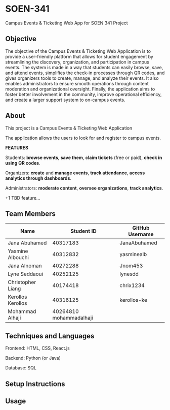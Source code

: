 # SOEN-341
Campus Events &amp; Ticketing Web App for SOEN 341 Project

## Objective

The objective of the Campus Events & Ticketing Web Application is to provide a user-friendly platform that allows for student engagement by streamlining the discovery, organization, and participation in campus events. The system is made in a way that students can easily browse, save, and attend events, simplifies the check-in processes through QR codes, and gives organizers tools to create, manage, and analyze their events. It also enables administrators to ensure smooth operations through content moderation and organizational oversight. Finally, the application aims to foster better involvement in the community, improve operational efficiency, and create a larger support system to on-campus events.

## About

This project is a Campus Events & Ticketing Web Application

The application allows the users to look for and register to campus events.

**FEATURES**

Students: **browse events**, **save them**, **claim tickets** (free or paid), **check in using QR codes**.

Organizers: **create** and **manage events**, **track attendance**, **access analytics through dashboards**.

Administrators: **moderate content**, **oversee organizations**, **track analytics**.

+1 TBD feature...
       

## Team Members
| Name                  | Student ID | GitHub Username |  
|-----------------------|------------|-----------------|
| Jana Abuhamed         | 40317183   | JanaAbuhamed    | 
| Yasmine Albouchi      | 40312832   | yasminealb      |    
| Jana Alnoman          | 40272288   | Jnom453         | 
| Lyne Seddaoui         | 40252125   | lynesdd         |   
| Christopher Liang     | 40174418   | chrix1234       |      
| Kerollos Kerollos     | 40316125   | kerollos-ke     |      
| Mohammad Alhaji       |    40264810  mohammadalhaji  |                 |      
  
## Techniques and Languages
Frontend: HTML, CSS, React.js

Backend: Python (or Java)

Database: SQL

## Setup Instructions

## Usage





